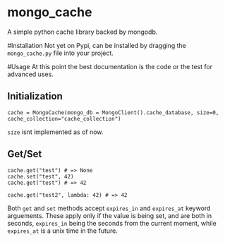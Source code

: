 # mongo_cache
A simple python cache library backed by mongodb. 

#Installation
Not yet on Pypi, can be installed by dragging the `mongo_cache.py` file into your project.

#Usage
At this point the best documentation is the code or the test for advanced uses.

## Initialization
`cache = MongoCache(mongo_db = MongoClient().cache_database, size=0, cache_collection="cache_collection")`

`size` isnt implemented as of now.

## Get/Set
```
cache.get("test") # => None
cache.set("test", 42) 
cache.get("test") # => 42

cache.get("test2", lambda: 42) # => 42
```
Both `get` and `set` methods accept `expires_in` and `expires_at` keyword arguements. These apply only if the value is being set, and are both in seconds, `expires_in` being the seconds from the current moment, while `expires_at` is a unix time in the future.
